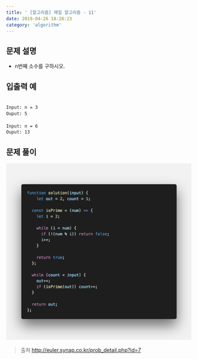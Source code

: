 ```yaml
---
title: ' [알고리즘] 매일 알고리즘 - 11'
date: 2019-04-26 18:28:23
category: 'algorithm'
---
```


문제 설명
-------

- n번째 소수를 구하시오.

입출력 예
-------
```sh

Input: n = 3
Ouput: 5

Input: n = 6
Ouput: 13

```

문제 풀이
-------

![](../../../assets/everyday/everyday.11.solution.png)

> 출처  <a href="http://euler.synap.co.kr/prob_detail.php?id=7" target="_blank">http://euler.synap.co.kr/prob_detail.php?id=7</a>
